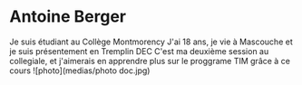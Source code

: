 # Antoine Berger
Je suis étudiant au Collège Montmorency
J'ai 18 ans, je vie à Mascouche et je suis présentement en Tremplin DEC
C'est ma deuxième session au collegiale, et j'aimerais en apprendre plus sur le proggrame TIM grâce à ce cours
![photo](medias/photo doc.jpg)
